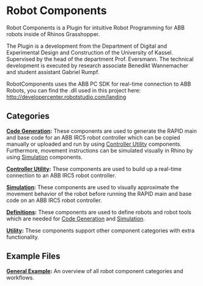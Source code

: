 # Robot Components
Robot Components is a Plugin for intuitive Robot Programming for ABB robots inside of Rhinos Grasshopper.

The Plugin is a development from the Department of Digital and Experimental Design and Construction of the University of Kassel. Supervised by the head of the department Prof. Eversmann. The technical development is executed by research associate Benedikt Wannemacher and student assistant Gabriel Rumpf.

RobotComponents uses the ABB PC SDK for real-time connection to ABB Robots, you can find the .dll used in this project here: http://developercenter.robotstudio.com/landing

## Categories

**[Code Generation](https://github.com/GabrielRumpf/RobotComponents/wiki/Category:-Code-Generation):** These components are used to generate the RAPID main and base code for an ABB IRC5 robot controller which can be copied manually or uploaded and run by using [Controller Utility](https://github.com/GabrielRumpf/RobotComponents/wiki/Category:-Controller-Utility) components. Furthermore, movement instructions can be simulated visually in Rhino by using [Simulation](https://github.com/GabrielRumpf/RobotComponents/wiki/Category:-Simulation) components.

**[Controller Utility](https://github.com/GabrielRumpf/RobotComponents/wiki/Category:-Controller-Utility):** These components are used to build up a real-time connection to an ABB IRC5 robot controller.

**[Simulation](https://github.com/GabrielRumpf/RobotComponents/wiki/Category:-Simulation):** These components are used to visually approximate the movement behavior of the robot before running the RAPID main and base code on an ABB IRC5 robot controller.

**[Definitions](https://github.com/GabrielRumpf/RobotComponents/wiki/Category:-Definitions):** These components are used to define robots and robot tools which are needed for [Code Generation](https://github.com/GabrielRumpf/RobotComponents/wiki/Category:-Code-Generation) and [Simulation](https://github.com/GabrielRumpf/RobotComponents/wiki/Category:-Simulation).

**[Utility](https://github.com/GabrielRumpf/RobotComponents/wiki/Category:-Utility):** These components support other component categories with extra functionality.

## Example Files

**[General Example](https://github.com/GabrielRumpf/RobotComponents/blob/master/Robot_Components_Example_Files.zip):** An overview of all robot component categories and workflows.
